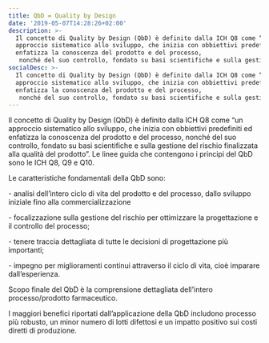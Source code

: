 ```yaml
---
title: QbD = Quality by Design
date: '2019-05-07T14:28:26+02:00'
description: >-
  Il concetto di Quality by Design (QbD) è definito dalla ICH Q8 come “un
  approccio sistematico allo sviluppo, che inizia con obbiettivi predefiniti ed
  enfatizza la conoscenza del prodotto e del processo,
   nonché del suo controllo, fondato su basi scientifiche e sulla gestione del rischio finalizzata alla qualità del prodotto”.  Le linee guida che contengono i principi del QbD sono le ICH Q8, Q9 e Q10.
socialDesc: >-
  Il concetto di Quality by Design (QbD) è definito dalla ICH Q8 come “un
  approccio sistematico allo sviluppo, che inizia con obbiettivi predefiniti ed
  enfatizza la conoscenza del prodotto e del processo,
   nonché del suo controllo, fondato su basi scientifiche e sulla gestione del rischio finalizzata alla qualità del prodotto”.  Le linee guida che contengono i principi del QbD sono le ICH Q8, Q9 e Q10.
---
```

Il concetto di Quality by Design (QbD) è definito dalla ICH Q8 come “un approccio sistematico allo sviluppo, che inizia con obbiettivi predefiniti ed enfatizza la conoscenza del prodotto e del processo, nonché del suo controllo, fondato su basi scientifiche e sulla gestione del rischio finalizzata alla qualità del prodotto”.  Le linee guida che contengono i principi del QbD sono le ICH Q8, Q9 e Q10.

Le caratteristiche fondamentali della QbD sono:

\- analisi dell’intero ciclo di vita del prodotto e del processo, dallo sviluppo iniziale fino alla commercializzazione

\- focalizzazione sulla gestione del rischio per ottimizzare la progettazione e il controllo del processo;

\- tenere traccia dettagliata di tutte le decisioni di progettazione più importanti;

\- impegno per miglioramenti continui attraverso il ciclo di vita, cioè imparare dall’esperienza.

Scopo finale del QbD è la comprensione dettagliata dell'intero processo/prodotto farmaceutico.

I maggiori benefici riportati dall’applicazione della QbD includono processo più robusto, un minor numero di lotti difettosi e un impatto positivo sui costi diretti di produzione.

